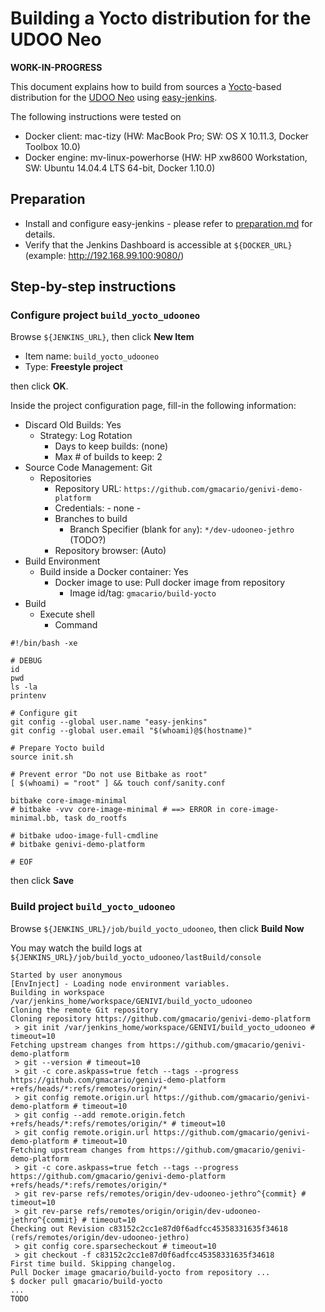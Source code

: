 # Building a Yocto distribution for the UDOO Neo

**WORK-IN-PROGRESS**

This document explains how to build from sources a [Yocto](https://www.yoctoproject.org/)-based distribution for the [UDOO Neo](http://www.udoo.org/udoo-neo/) using [easy-jenkins](https://github.com/gmacario/easy-jenkins).

The following instructions were tested on

* Docker client: mac-tizy (HW: MacBook Pro; SW: OS X 10.11.3, Docker Toolbox 10.0)
* Docker engine: mv-linux-powerhorse (HW: HP xw8600 Workstation, SW: Ubuntu 14.04.4 LTS 64-bit, Docker 1.10.0)

## Preparation

* Install and configure easy-jenkins - please refer to [preparation.md](https://github.com/gmacario/easy-jenkins/blob/master/docs/preparation.md) for details.
* Verify that the Jenkins Dashboard is accessible at `${DOCKER_URL}` (example: http://192.168.99.100:9080/)

## Step-by-step instructions

### Configure project `build_yocto_udooneo`

Browse `${JENKINS_URL}`, then click **New Item**
  - Item name: `build_yocto_udooneo`
  - Type: **Freestyle project**

  then click **OK**.
  
Inside the project configuration page, fill-in the following information:
  - Discard Old Builds: Yes
    - Strategy: Log Rotation
      - Days to keep builds: (none)
      - Max # of builds to keep: 2
  - Source Code Management: Git
    - Repositories
      - Repository URL: `https://github.com/gmacario/genivi-demo-platform`
      - Credentials: - none -
      - Branches to build
        - Branch Specifier (blank for `any`): `*/dev-udooneo-jethro` (TODO?)
      - Repository browser: (Auto)
  - Build Environment
    - Build inside a Docker container: Yes
      - Docker image to use: Pull docker image from repository
        - Image id/tag: `gmacario/build-yocto`
  - Build
    - Execute shell
      - Command

```
#!/bin/bash -xe

# DEBUG
id
pwd
ls -la
printenv

# Configure git
git config --global user.name "easy-jenkins"
git config --global user.email "$(whoami)@$(hostname)"

# Prepare Yocto build
source init.sh

# Prevent error "Do not use Bitbake as root"
[ $(whoami) = "root" ] && touch conf/sanity.conf

bitbake core-image-minimal
# bitbake -vvv core-image-minimal # ==> ERROR in core-image-minimal.bb, task do_rootfs

# bitbake udoo-image-full-cmdline
# bitbake genivi-demo-platform

# EOF
```
  
  then click **Save**

### Build project `build_yocto_udooneo`

<!-- (2016-02-23 15:47 CET) -->

Browse `${JENKINS_URL}/job/build_yocto_udooneo`, then click **Build Now**

You may watch the build logs at `${JENKINS_URL}/job/build_yocto_udooneo/lastBuild/console`

```
Started by user anonymous
[EnvInject] - Loading node environment variables.
Building in workspace /var/jenkins_home/workspace/GENIVI/build_yocto_udooneo
Cloning the remote Git repository
Cloning repository https://github.com/gmacario/genivi-demo-platform
 > git init /var/jenkins_home/workspace/GENIVI/build_yocto_udooneo # timeout=10
Fetching upstream changes from https://github.com/gmacario/genivi-demo-platform
 > git --version # timeout=10
 > git -c core.askpass=true fetch --tags --progress https://github.com/gmacario/genivi-demo-platform +refs/heads/*:refs/remotes/origin/*
 > git config remote.origin.url https://github.com/gmacario/genivi-demo-platform # timeout=10
 > git config --add remote.origin.fetch +refs/heads/*:refs/remotes/origin/* # timeout=10
 > git config remote.origin.url https://github.com/gmacario/genivi-demo-platform # timeout=10
Fetching upstream changes from https://github.com/gmacario/genivi-demo-platform
 > git -c core.askpass=true fetch --tags --progress https://github.com/gmacario/genivi-demo-platform +refs/heads/*:refs/remotes/origin/*
 > git rev-parse refs/remotes/origin/dev-udooneo-jethro^{commit} # timeout=10
 > git rev-parse refs/remotes/origin/origin/dev-udooneo-jethro^{commit} # timeout=10
Checking out Revision c83152c2cc1e87d0f6adfcc45358331635f34618 (refs/remotes/origin/dev-udooneo-jethro)
 > git config core.sparsecheckout # timeout=10
 > git checkout -f c83152c2cc1e87d0f6adfcc45358331635f34618
First time build. Skipping changelog.
Pull Docker image gmacario/build-yocto from repository ...
$ docker pull gmacario/build-yocto
...
TODO
```

<!-- EOF -->
